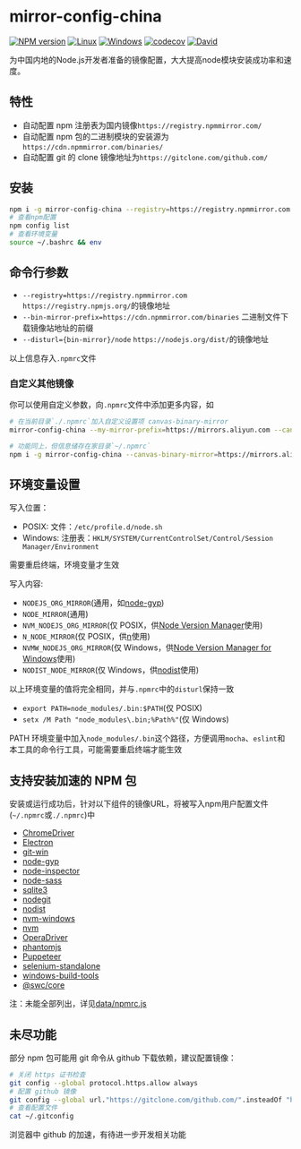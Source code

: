 mirror-config-china
===========

[![NPM version](https://img.shields.io/npm/v/mirror-config-china)](https://www.npmjs.com/package/mirror-config-china)
[![Linux](https://img.shields.io/github/actions/workflow/status/gucong3000/mirror-config-china/node.yml?&label=Linux)](https://github.com/gucong3000/mirror-config-china/actions)
[![Windows](https://img.shields.io/github/actions/workflow/status/gucong3000/mirror-config-china/node_win.yml?&label=Windows)](https://github.com/gucong3000/mirror-config-china/actions)
[![codecov](https://img.shields.io/codecov/c/github/gucong3000/mirror-config-china.svg)](https://codecov.io/gh/gucong3000/mirror-config-china)
[![David](https://img.shields.io/david/gucong3000/mirror-config-china.svg)](https://david-dm.org/gucong3000/mirror-config-china)

为中国内地的Node.js开发者准备的镜像配置，大大提高node模块安装成功率和速度。

## 特性

- 自动配置 npm 注册表为国内镜像`https://registry.npmmirror.com/`
- 自动配置 npm 包的二进制模块的安装源为`https://cdn.npmmirror.com/binaries/`
- 自动配置 git 的 clone 镜像地址为`https://gitclone.com/github.com/`

## 安装

```bash
npm i -g mirror-config-china --registry=https://registry.npmmirror.com
# 查看npm配置
npm config list
# 查看环境变量
source ~/.bashrc && env
```

## 命令行参数

- `--registry=https://registry.npmmirror.com`
  `https://registry.npmjs.org/`的镜像地址
- `--bin-mirror-prefix=https://cdn.npmmirror.com/binaries`
  二进制文件下载镜像站地址的前缀
- `--disturl={bin-mirror}/node`
  `https://nodejs.org/dist/`的镜像地址

以上信息存入`.npmrc`文件

### 自定义其他镜像

你可以使用自定义参数，向`.npmrc`文件中添加更多内容，如

```bash
# 在当前目录`./.npmrc`加入自定义设置项 canvas-binary-mirror
mirror-config-china --my-mirror-prefix=https://mirrors.aliyun.com --canvas-binary-mirror={my-mirror}/canvas-prebuilt

# 功能同上，但信息储存在家目录`~/.npmrc`
npm i -g mirror-config-china --canvas-binary-mirror=https://mirrors.aliyun.com/canvas-prebuilt
```

## 环境变量设置

写入位置：

  - POSIX: 文件：`/etc/profile.d/node.sh`
  - Windows: 注册表：`HKLM/SYSTEM/CurrentControlSet/Control/Session Manager/Environment`

需要重启终端，环境变量才生效

写入内容:

  - `NODEJS_ORG_MIRROR`(通用，如[node-gyp](https://github.com/nodejs/node-gyp/))
  - `NODE_MIRROR`(通用)
  - `NVM_NODEJS_ORG_MIRROR`(仅 POSIX，供[Node Version Manager](https://github.com/nvm-sh/nvm/#use-a-mirror-of-node-binaries)使用)
  - `N_NODE_MIRROR`(仅 POSIX，供[n](https://github.com/tj/n#custom-source)使用)
  - `NVMW_NODEJS_ORG_MIRROR`(仅 Windows，供[Node Version Manager for Windows](https://github.com/hakobera/nvmw#mirror-nodejsiojsnpm-dist)使用)
  - `NODIST_NODE_MIRROR`(仅 Windows，供[nodist](https://github.com/nullivex/nodist#settings)使用)

以上环境变量的值将完全相同，并与`.npmrc`中的`disturl`保持一致

  - `export PATH=node_modules/.bin:$PATH`(仅 POSIX)
  - `setx /M Path "node_modules\.bin;%Path%"`(仅 Windows)

PATH 环境变量中加入`node_modules/.bin`这个路径，方便调用`mocha`、`eslint`和本工具的命令行工具，可能需要重启终端才能生效

## 支持安装加速的 NPM 包

安装或运行成功后，针对以下组件的镜像URL，将被写入npm用户配置文件(`~/.npmrc`或`./.npmrc`)中

- [ChromeDriver](https://www.npmjs.com/package/chromedriver)
- [Electron](https://www.npmjs.com/package/electron)
- [git-win](https://www.npmjs.com/package/git-win)
- [node-gyp](https://www.npmjs.com/package/node-gyp)
- [node-inspector](https://www.npmjs.com/package/node-inspector)
- [node-sass](https://www.npmjs.com/package/node-sass)
- [sqlite3](https://www.npmjs.com/package/sqlite3)
- [nodegit](https://www.npmjs.com/package/nodegit)
- [nodist](https://github.com/marcelklehr/nodist)
- [nvm-windows](https://github.com/coreybutler/nvm-windows)
- [nvm](https://github.com/creationix/nvm)
- [OperaDriver](https://www.npmjs.com/package/operadriver)
- [phantomjs](https://www.npmjs.com/package/phantomjs)
- [Puppeteer](https://www.npmjs.com/package/puppeteer)
- [selenium-standalone](https://www.npmjs.com/package/selenium-standalone)
- [windows-build-tools](https://www.npmjs.com/package/windows-build-tools)
- [@swc/core](https://www.npmjs.com/package/@swc/core)

注：未能全部列出，详见[data/npmrc.js](./data/npmrc.js)

## 未尽功能

部分 npm 包可能用 git 命令从 github 下载依赖，建议配置镜像：

```bash
# 关闭 https 证书检查
git config --global protocol.https.allow always
# 配置 github 镜像
git config --global url."https://gitclone.com/github.com/".insteadOf "https://github.com/"
# 查看配置文件
cat ~/.gitconfig
```

浏览器中 github 的加速，有待进一步开发相关功能
